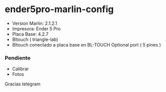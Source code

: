 # ender5pro-marlin-config

* Version Marlin: 2.1.2.1
* Impresora: Ender 5 Pro
* Placa Base: 4.2.7
* Bltouch ( triangle-lab)
* Bltouch conectado a placa base en BL-TOUCH Optional port ( 5 pines )


### Pendiente ###

* Calibrar
* Fotos



Gracias telegram
